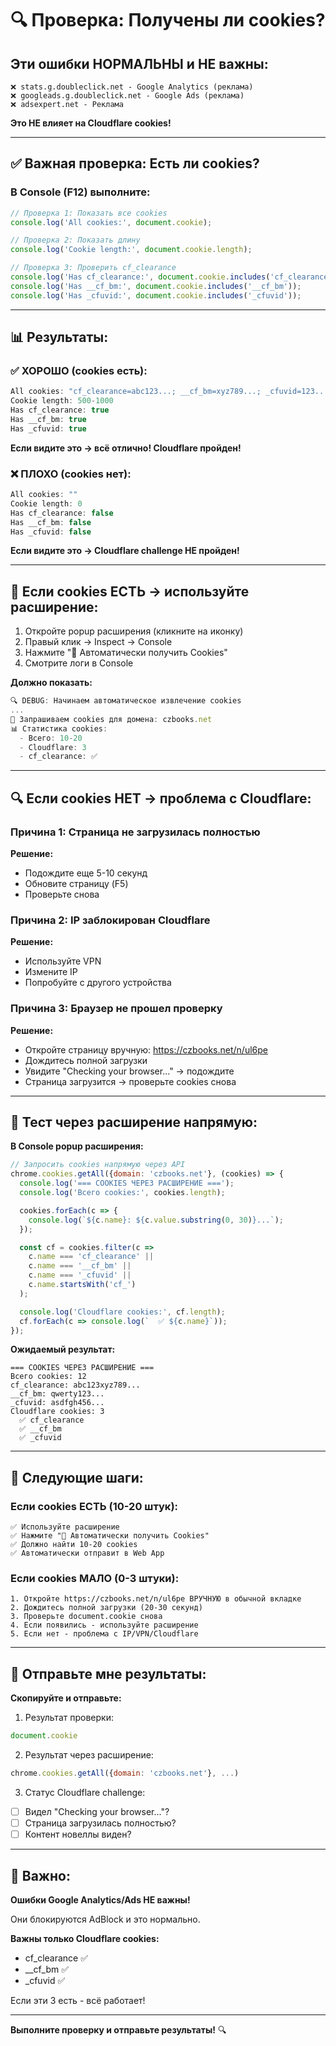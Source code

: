 # 🔍 Проверка: Получены ли cookies?

## Эти ошибки НОРМАЛЬНЫ и НЕ важны:

```
❌ stats.g.doubleclick.net - Google Analytics (реклама)
❌ googleads.g.doubleclick.net - Google Ads (реклама)
❌ adsexpert.net - Реклама
```

**Это НЕ влияет на Cloudflare cookies!**

---

## ✅ Важная проверка: Есть ли cookies?

### В Console (F12) выполните:

```javascript
// Проверка 1: Показать все cookies
console.log('All cookies:', document.cookie);

// Проверка 2: Показать длину
console.log('Cookie length:', document.cookie.length);

// Проверка 3: Проверить cf_clearance
console.log('Has cf_clearance:', document.cookie.includes('cf_clearance'));
console.log('Has __cf_bm:', document.cookie.includes('__cf_bm'));
console.log('Has _cfuvid:', document.cookie.includes('_cfuvid'));
```

---

## 📊 Результаты:

### ✅ ХОРОШО (cookies есть):
```javascript
All cookies: "cf_clearance=abc123...; __cf_bm=xyz789...; _cfuvid=123..."
Cookie length: 500-1000
Has cf_clearance: true
Has __cf_bm: true
Has _cfuvid: true
```

**Если видите это → всё отлично! Cloudflare пройден!**

### ❌ ПЛОХО (cookies нет):
```javascript
All cookies: ""
Cookie length: 0
Has cf_clearance: false
Has __cf_bm: false
Has _cfuvid: false
```

**Если видите это → Cloudflare challenge НЕ пройден!**

---

## 🎯 Если cookies ЕСТЬ → используйте расширение:

1. Откройте popup расширения (кликните на иконку)
2. Правый клик → Inspect → Console
3. Нажмите "🚀 Автоматически получить Cookies"
4. Смотрите логи в Console

**Должно показать:**
```javascript
🔍 DEBUG: Начинаем автоматическое извлечение cookies
...
🍪 Запрашиваем cookies для домена: czbooks.net
📊 Статистика cookies:
  - Всего: 10-20
  - Cloudflare: 3
  - cf_clearance: ✅
```

---

## 🔍 Если cookies НЕТ → проблема с Cloudflare:

### Причина 1: Страница не загрузилась полностью

**Решение:**
- Подождите еще 5-10 секунд
- Обновите страницу (F5)
- Проверьте снова

### Причина 2: IP заблокирован Cloudflare

**Решение:**
- Используйте VPN
- Измените IP
- Попробуйте с другого устройства

### Причина 3: Браузер не прошел проверку

**Решение:**
- Откройте страницу вручную: https://czbooks.net/n/ul6pe
- Дождитесь полной загрузки
- Увидите "Checking your browser..." → подождите
- Страница загрузится → проверьте cookies снова

---

## 🧪 Тест через расширение напрямую:

**В Console popup расширения:**

```javascript
// Запросить cookies напрямую через API
chrome.cookies.getAll({domain: 'czbooks.net'}, (cookies) => {
  console.log('=== COOKIES ЧЕРЕЗ РАСШИРЕНИЕ ===');
  console.log('Всего cookies:', cookies.length);

  cookies.forEach(c => {
    console.log(`${c.name}: ${c.value.substring(0, 30)}...`);
  });

  const cf = cookies.filter(c =>
    c.name === 'cf_clearance' ||
    c.name === '__cf_bm' ||
    c.name === '_cfuvid' ||
    c.name.startsWith('cf_')
  );

  console.log('Cloudflare cookies:', cf.length);
  cf.forEach(c => console.log(`  ✅ ${c.name}`));
});
```

**Ожидаемый результат:**
```
=== COOKIES ЧЕРЕЗ РАСШИРЕНИЕ ===
Всего cookies: 12
cf_clearance: abc123xyz789...
__cf_bm: qwerty123...
_cfuvid: asdfgh456...
Cloudflare cookies: 3
  ✅ cf_clearance
  ✅ __cf_bm
  ✅ _cfuvid
```

---

## 🎯 Следующие шаги:

### Если cookies ЕСТЬ (10-20 штук):
```
✅ Используйте расширение
✅ Нажмите "🚀 Автоматически получить Cookies"
✅ Должно найти 10-20 cookies
✅ Автоматически отправит в Web App
```

### Если cookies МАЛО (0-3 штуки):
```
1. Откройте https://czbooks.net/n/ul6pe ВРУЧНУЮ в обычной вкладке
2. Дождитесь полной загрузки (20-30 секунд)
3. Проверьте document.cookie снова
4. Если появились - используйте расширение
5. Если нет - проблема с IP/VPN/Cloudflare
```

---

## 📝 Отправьте мне результаты:

**Скопируйте и отправьте:**

1. Результат проверки:
```javascript
document.cookie
```

2. Результат через расширение:
```javascript
chrome.cookies.getAll({domain: 'czbooks.net'}, ...)
```

3. Статус Cloudflare challenge:
- [ ] Видел "Checking your browser..."?
- [ ] Страница загрузилась полностью?
- [ ] Контент новеллы виден?

---

## 🚨 Важно:

**Ошибки Google Analytics/Ads НЕ важны!**

Они блокируются AdBlock и это нормально.

**Важны только Cloudflare cookies:**
- cf_clearance ✅
- __cf_bm ✅
- _cfuvid ✅

Если эти 3 есть - всё работает!

---

**Выполните проверку и отправьте результаты!** 🔍
